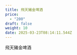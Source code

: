 ```yaml
---
title: 飛天豬金啤酒
price:
  - "200"
draft: false
weight: 10
date: 2025-03-23T08:14:11.544Z
---
```

飛天豬金啤酒